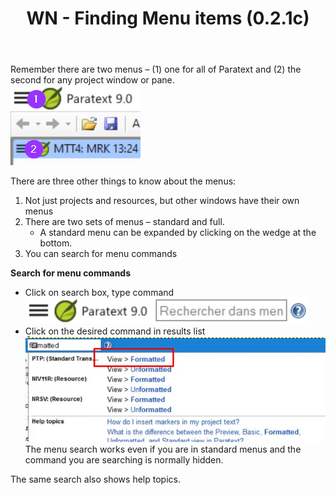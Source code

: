 ﻿---
title: WN - Finding Menu items (0.2.1c)
---
Remember there are two menus – (1) one for all of Paratext and (2) the second for any project window or pane.  
![](../media/e9cbe337535b0066982b02b8f2441767.png)  

There are three other things to know about the menus:

1.  Not just projects and resources, but other windows have their own menus
1.  There are two sets of menus – standard and full.
    -  A standard menu can be expanded by clicking on the wedge at the bottom.
2.  You can search for menu commands

**Search for menu commands**
-  Click on search box, type command  
    ![](../media/b5fb6ae4caa3ec7fdf1e1edf4297bdc2.png)
-  Click on the desired command in results list  
    ![](../media/15dffadfb321eb0da3c3a11b85a01be3.png)
The menu search works even if you are in standard menus and the command you are searching is normally hidden.

The same search also shows help topics.

